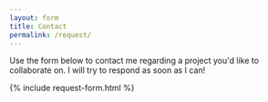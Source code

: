 ```yaml
---
layout: form
title: Contact
permalink: /request/
---
```


Use the form below to contact me regarding a project you'd like to collaborate on. I will try to respond as soon as I can!

{% include request-form.html %}
